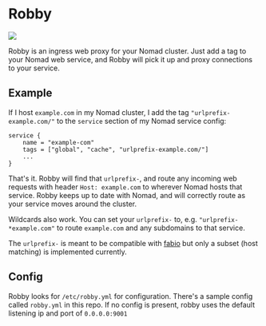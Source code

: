 # Robby

![](https://api.travis-ci.com/knusbaum/robby.svg?branch=master)

Robby is an ingress web proxy for your Nomad cluster.
Just add a tag to your Nomad web service, and Robby will pick it up and proxy connections to your service.

## Example

If I host `example.com` in my Nomad cluster, I add the tag `"urlprefix-example.com/"` to the `service` section
of my Nomad service config:
```
service {
    name = "example-com"
    tags = ["global", "cache", "urlprefix-example.com/"]
    ...
}
```

That's it. Robby will find that `urlprefix-`, and route any incoming web requests with header `Host: example.com` to wherever Nomad hosts that service. Robby keeps up to date with Nomad, and will correctly route as your service moves around the cluster.

Wildcards also work. You can set your `urlprefix-` to, e.g. `"urlprefix-*example.com"` to route `example.com` and any subdomains to that service.

The `urlprefix-` is meant to be compatible with [fabio](https://github.com/fabiolb/fabio) but only a subset (host matching) is implemented currently.


## Config
Robby looks for `/etc/robby.yml` for configuration. There's a sample config called `robby.yml` in this repo.
If no config is present, robby uses the default listening ip and port of `0.0.0.0:9001`
